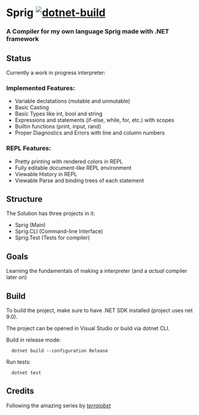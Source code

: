# Sprig [![dotnet-build](https://github.com/SomeProgInThere/Rubics/actions/workflows/dotnet.yml/badge.svg)](https://github.com/SomeProgInThere/Rubics/actions/workflows/dotnet.yml)

### A Compiler for my own language Sprig made with .NET framework
## Status
Currently a work in progress interpreter:
  
  ### Implemented Features:
  * Variable declatations (mutable and unmutable)
  * Basic Casting
  * Basic Types like int, bool and string
  * Expressions and statements (if-else, while, for, etc.) with scopes
  * Builtin functions (print, input, rand)
  * Proper Diagnostics and Errors with line and column numbers
  
  ### REPL Features:

  * Pretty printing with rendered colors in REPL
  * Fully editable document-like REPL environment
  * Viewable History in REPL
  * Viewable Parse and binding trees of each statement

## Structure
The Solution has three projects in it:
  * Sprig (Main)
  * Sprig.CLI (Command-line Interface)
  * Sprig.Test (Tests for compiler)

## Goals
Learning the fundamentals of making a interpreter (and a *actual* compiler later on)

## Build

To build the project, make sure to have .NET SDK installed (project uses net 9.0). 

The project can be opened in Visual Studio or build via dotnet CLI.

Build in release mode:

      dotnet build --configuration Release

Run tests:

      dotnet test

## Credits
Following the amazing series by [*terrajobst*](https://youtube.com/playlist?list=PLRAdsfhKI4OWNOSfS7EUu5GRAVmze1t2y&si=Uh0fbgiPPq36D50x)
